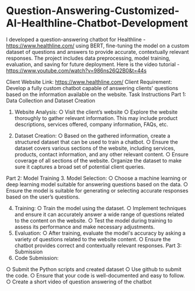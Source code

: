 # Question-Answering-Customized-AI-Healthline-Chatbot-Development
I developed a question-answering chatbot for Healthline -  https://www.healthline.com/ using BERT, fine-tuning the model on a custom dataset of questions and answers to provide accurate, contextually relevant responses. The project includes data preprocessing, model training, evaluation, and saving for future deployment.
Here is the video tutorial - https://www.youtube.com/watch?v=986ns26Q2B0&t=44s


Client Website Link: https://www.healthline.com/
Client Requirement: Develop a fully custom chatbot capable of answering clients' questions
based on the information available on the website.
Task Instructions
Part 1: Data Collection and Dataset Creation
1. Website Analysis:
○ Visit the client’s website
○ Explore the website thoroughly to gather relevant information. This may include
product descriptions, services offered, company information, FAQs, etc.

2. Dataset Creation:
○ Based on the gathered information, create a structured dataset that can be used
to train a chatbot.
○ Ensure the dataset covers various sections of the website, including services,
products, contact information, and any other relevant content.
○ Ensure coverage of all sections of the website. Organize the dataset to make
sure it captures a broad set of potential client queries.

Part 2: Model Training
3. Model Selection:
○ Choose a machine learning or deep learning model suitable for answering
questions based on the data.
○ Ensure the model is suitable for generating or selecting accurate responses
based on the user’s questions.

4. Training:
○ Train the model using the dataset.
○ Implement techniques and ensure it can accurately answer a wide range of
questions related to the content on the website.
○ Test the model during training to assess its performance and make necessary
adjustments.
5. Evaluation:
○ After training, evaluate the model's accuracy by asking a variety of questions
related to the website content.
○ Ensure the chatbot provides correct and contextually relevant responses.
Part 3: Submission
6. Code Submission:

○ Submit the Python scripts and created dataset
○ Use github to submit the code.
○ Ensure that your code is well-documented and easy to follow.
○ Create a short video of question answering of the chatbot
